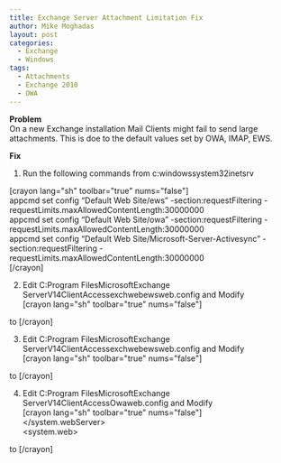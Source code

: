 ```yaml
---
title: Exchange Server Attachment Limitation Fix
author: Mike Moghadas
layout: post
categories:
  - Exchange
  - Windows
tags:
  - Attachments
  - Exchange 2010
  - OWA
---
```

**Problem**  
On a new Exchange installation Mail Clients might fail to send large attachments. This is doe to the default values set by OWA, IMAP, EWS.

**Fix**  
1. Run the following commands from c:windowssystem32inetsrv

<!--more-->

[crayon lang="sh" toolbar="true" nums="false"]  
appcmd set config “Default Web Site/ews” -section:requestFiltering -requestLimits.maxAllowedContentLength:30000000  
appcmd set config “Default Web Site/owa” -section:requestFiltering -requestLimits.maxAllowedContentLength:30000000  
appcmd set config “Default Web Site/Microsoft-Server-Activesync” -section:requestFiltering -requestLimits.maxAllowedContentLength:30000000  
[/crayon]

2. Edit C:Program FilesMicrosoftExchange ServerV14ClientAccessexchwebewsweb.config and Modify  
[crayon lang="sh" toolbar="true" nums="false"]  
<httpRuntime maxRequestLength=”2097151″ />  
to  
<httpRuntime executionTimeout=”1200″ maxRequestLength=”30720″ />  
[/crayon]

3. Edit C:Program FilesMicrosoftExchange ServerV14ClientAccessexchwebewsweb.config and Modify  
[crayon lang="sh" toolbar="true" nums="false"]  
<EWSMessageEncoderSoap11Element />  
<httpsTransport maxReceivedMessageSize=”13600000″ authenticationScheme=”Anonymous” maxBufferSize=”81920″ transferMode=”Streamed”>  
to  
<EWSMessageEncoderSoap11Element />  
<httpsTransport maxReceivedMessageSize=”31457280″ authenticationScheme=”Anonymous” maxBufferSize=”81920″ transferMode=”Streamed”>  
[/crayon]

4. Edit C:Program FilesMicrosoftExchange ServerV14ClientAccessOwaweb.config and Modify  
[crayon lang="sh" toolbar="true" nums="false"]  
</system.webServer>  
<system.web>  
<httpRuntime maxRequestLength=”30000″ />  
to  
</system.webServer>  
<system.web>  
<httpRuntime maxRequestLength=”30000″ />  
[/crayon]

